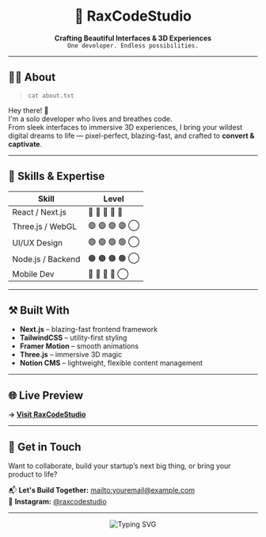 <h1 align="center">🚀 RaxCodeStudio</h1>
<p align="center">
  <strong>Crafting Beautiful Interfaces & 3D Experiences</strong><br/>
  <code>One developer. Endless possibilities.</code>
</p>

---

## 👨‍💻 About

> `cat about.txt`

Hey there! 👋  
I'm a solo developer who lives and breathes code.  
From sleek interfaces to immersive 3D experiences, I bring your wildest digital dreams to life — pixel-perfect, blazing-fast, and crafted to **convert & captivate**.

---

## 🧠 Skills & Expertise

| Skill            | Level |
|------------------|-------|
| React / Next.js  | 🔵 🔵 🔵 🔵 🔵 |
| Three.js / WebGL | 🟣 🟣 🟣 🟣 ◯ |
| UI/UX Design     | 🟢 🟢 🟢 🟢 ◯ |
| Node.js / Backend| 🟠 🟠 🟠 🟠 ◯ |
| Mobile Dev       | 🔴 🔴 🔴 🔴 ◯ |

---

## ⚒️ Built With

- **Next.js** – blazing-fast frontend framework
- **TailwindCSS** – utility-first styling
- **Framer Motion** – smooth animations
- **Three.js** – immersive 3D magic
- **Notion CMS** – lightweight, flexible content management

---

## 🌐 Live Preview

**→ [Visit RaxCodeStudio](https://v0.dev/chat/fork-of-rax-code-studio-LoIY9ADH05n?b=b_K1CfFRxHArZ&f=1)**

---

## 🚀 Get in Touch

Want to collaborate, build your startup’s next big thing, or bring your product to life?

📬 **Let's Build Together:** [mailto:youremail@example.com](mailto:raxcodestudio@gmail.com)  
📸 **Instagram:** [@raxcodestudio](https://instagram.com/raxcodestudio)

---

<p align="center">
  <img src="https://readme-typing-svg.demolab.com/?lines=Clean+Code.;Fast+Interfaces.;3D+Experiences.;Built+By+One+Dev.&center=true&width=500&height=40" alt="Typing SVG" />
</p>
